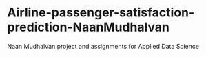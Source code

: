 # Airline-passenger-satisfaction-prediction-NaanMudhalvan
Naan Mudhalvan project and assignments for Applied Data Science
